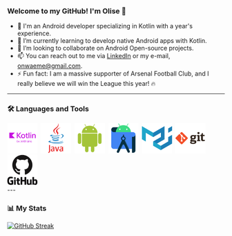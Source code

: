 ### Welcome to my GitHub! I'm Olise 👋

- 🔭 I'm an Android developer specializing in Kotlin with a year's experience.
- 🌱 I’m currently learning to develop native Android apps with Kotlin.
- 👯 I’m looking to collaborate on Android Open-source projects.
- 📫 You can reach out to me via [LinkedIn](https://linkedin.com/in/olisemeka-nwaeme) or my e-mail, onwaeme@gmail.com.
- ⚡ Fun fact: I am a massive supporter of Arsenal Football Club, and I really believe we will win the League this year! :fire:
---

### :hammer_and_wrench: Languages and Tools

<div>
      <img src="https://github.com/devicons/devicon/blob/master/icons/kotlin/kotlin-plain-wordmark.svg" title="Kotlin" alt="Kotlin" width="70" height="70"/>&nbsp;
      <img src="https://github.com/devicons/devicon/blob/master/icons/java/java-original-wordmark.svg" title="Java" alt="Java " width="70" height="70"/>&nbsp;
      <img src="https://github.com/devicons/devicon/blob/master/icons/android/android-plain.svg" title="Android" alt="Android" width="70" height="70"/>&nbsp;
      <img src="https://github.com/devicons/devicon/blob/master/icons/androidstudio/androidstudio-original.svg" title="Android Studio" alt="Android Studio" width="70" height="70"/>&nbsp;
      <img src="https://github.com/devicons/devicon/blob/master/icons/materialui/materialui-original.svg" title="Material UI" alt="Material UI" width="70" height="70"/>&nbsp;
      <img src="https://github.com/devicons/devicon/blob/master/icons/git/git-original-wordmark.svg" title="Git" **alt="Git" width="70" height="70"/>&nbsp;
      <img src="https://github.com/devicons/devicon/blob/master/icons/github/github-original-wordmark.svg" title="GitHub"  alt="GitHub" width="70" height="70"/>
</div>
---

### 📊 My Stats 

[![GitHub Streak](http://github-readme-streak-stats.herokuapp.com?user=nwaeme-olise&theme=dark&background=000000)](https://git.io/streak-stats)

          
          
